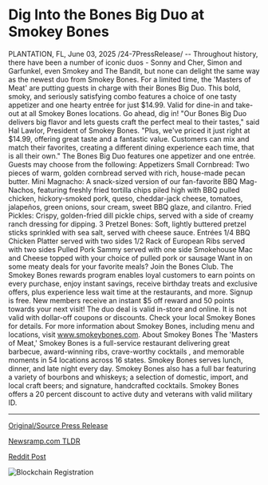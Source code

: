 # Dig Into the Bones Big Duo at Smokey Bones

PLANTATION, FL, June 03, 2025 /24-7PressRelease/ -- Throughout history, there have been a number of iconic duos - Sonny and Cher, Simon and Garfunkel, even Smokey and The Bandit, but none can delight the same way as the newest duo from Smokey Bones. For a limited time, the 'Masters of Meat' are putting guests in charge with their Bones Big Duo. This bold, smoky, and seriously satisfying combo features a choice of one tasty appetizer and one hearty entrée for just $14.99. Valid for dine-in and take-out at all Smokey Bones locations. Go ahead, dig in!   "Our Bones Big Duo delivers big flavor and lets guests craft the perfect meal to their tastes," said Hal Lawlor, President of Smokey Bones. "Plus, we've priced it just right at $14.99, offering great taste and a fantastic value. Customers can mix and match their favorites, creating a different dining experience each time, that is all their own."  The Bones Big Duo features one appetizer and one entrée. Guests may choose from the following:  Appetizers Small Cornbread: Two pieces of warm, golden cornbread served with rich, house-made pecan butter. Mini Magnacho: A snack-sized version of our fan-favorite BBQ Mag-Nachos, featuring freshly fried tortilla chips piled high with BBQ pulled chicken, hickory-smoked pork, queso, cheddar-jack cheese, tomatoes, jalapeños, green onions, sour cream, sweet BBQ glaze, and cilantro. Fried Pickles: Crispy, golden-fried dill pickle chips, served with a side of creamy ranch dressing for dipping. 3 Pretzel Bones: Soft, lightly buttered pretzel sticks sprinkled with sea salt, served with cheese sauce.  Entrées 1/4 BBQ Chicken Platter served with two sides 1/2 Rack of European Ribs served with two sides Pulled Pork Sammy served with one side Smokehouse Mac and Cheese topped with your choice of pulled pork or sausage  Want in on some meaty deals for your favorite meals? Join the Bones Club. The Smokey Bones rewards program enables loyal customers to earn points on every purchase, enjoy instant savings, receive birthday treats and exclusive offers, plus experience less wait time at the restaurants, and more. Signup is free. New members receive an instant $5 off reward and 50 points towards your next visit!  The duo deal is valid in-store and online. It is not valid with dollar-off coupons or discounts. Check your local Smokey Bones for details. For more information about Smokey Bones, including menu and locations, visit www.smokeybones.com.  About Smokey Bones  The 'Masters of Meat,' Smokey Bones is a full-service restaurant delivering great barbecue, award-winning ribs, crave-worthy cocktails , and memorable moments in 54 locations across 16 states. Smokey Bones serves lunch, dinner, and late night every day. Smokey Bones also has a full bar featuring a variety of bourbons and whiskeys; a selection of domestic, import, and local craft beers; and signature, handcrafted cocktails. Smokey Bones offers a 20 percent discount to active duty and veterans with valid military ID. 

---

[Original/Source Press Release](https://www.24-7pressrelease.com/press-release/523442/dig-into-the-bones-big-duo-at-smokey-bones)
                    

[Newsramp.com TLDR](https://newsramp.com/curated-news/smokey-bones-unveils-bones-big-duo-a-meaty-deal-for-14-99/a5a2860a61786ae823c321702c794624) 

 



[Reddit Post](https://www.reddit.com/r/newsramp/comments/1l2gzn9/smokey_bones_unveils_bones_big_duo_a_meaty_deal/) 



![Blockchain Registration](https://cdn.newsramp.app/24-7PressRelease/qrcode/256/3/meanV0OJ.webp)